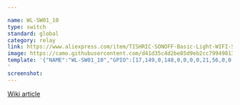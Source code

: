 ```yaml
---

name: WL-SW01_10
type: switch
standard: global
category: relay
link: https://www.aliexpress.com/item/TISHRIC-SONOFF-Basic-Light-WIFI-Switch-220V-10A-16A-For-Smart-Home-Automation-Relay-Module-Remote/32963672255.html?spm=2114.search0104.3.2.54215ff4hEUB9P&ws_ab_test=searchweb0_0,searchweb201602_5_10065_10068_319_317_10696_453_10084_454_10083_433_10618_431_10307_10820_10821_10301_10303_537_536_10059_10884_10887_100031_321_322_10103,searchweb201603_51,ppcSwitch_0&algo_expid=3bfa3a9e-e08e-443c-a3e2-555967617971-0&algo_pvid=3bfa3a9e-e08e-443c-a3e2-555967617971&transAbTest=ae803_5
image: https://camo.githubusercontent.com/d41d35c4d2be85d9eb2cc7994981346578f7725d/68747470733a2f2f692e706f7374696d672e63632f6d6b724b72534b6e2f737731302e6a7067
template: '{"NAME":"WL-SW01_10","GPIO":[17,149,0,148,0,0,0,0,21,56,0,0,0],"FLAG":0,"BASE":1}
'
screenshot:
---
```


[Wiki article](https://github.com/arendst/Sonoff-Tasmota/wiki/WL-SW01_10-WiFi-Smart-Switch)
